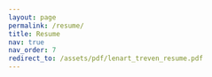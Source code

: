 ```yaml
---
layout: page
permalink: /resume/
title: Resume
nav: true
nav_order: 7
redirect_to: /assets/pdf/lenart_treven_resume.pdf
---
```



<script>
  window.location.href = "{{ '/assets/pdf/lenart_treven_resume.pdf' | relative_url }}";
</script>

